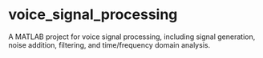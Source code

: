 # voice_signal_processing
A MATLAB project for voice signal processing, including signal generation, noise addition, filtering, and time/frequency domain analysis.
